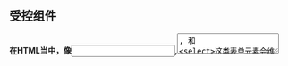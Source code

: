 ## 受控组件 
**在HTML当中，像<input>,<textarea>, 和 <select>这类表单元素会维持自身状态，并根据用户输入进行更新。但在React中，可变的状态通常保存在组件的状态属性中，并且只能用 setState() 方法进行更新。**

由React负责渲染，控制用户后续输入时所发生的变化，其值也由React控制的输入表单元素称为***受控组件***

<input type="text">, <textarea>, 和 <select> 都十分类似 - 他们都通过传入一个value属性来实现对组件的控制。

### textarea
在React中使用该标签和使用单行输入标签一样，都是用value来获取内容

### select
在React中selected属性并不生效，如果要选中一项，给select的value属赋值来改变选中项，值为
该项的value

## 列表Key
通过map()函数遍历数组中的每一个元素并插入到标签中，进行列表渲染

给DOM标签的某些元素添加 key属性有助于React识别这些元素是否法发生变化，例如<li>标签；
当没有合适的id的时候可以使用map函数的索引（这也是React的默认行为），但改变元素顺序时会很麻烦

Key属性只对React生效，他不会传递给组件。     





